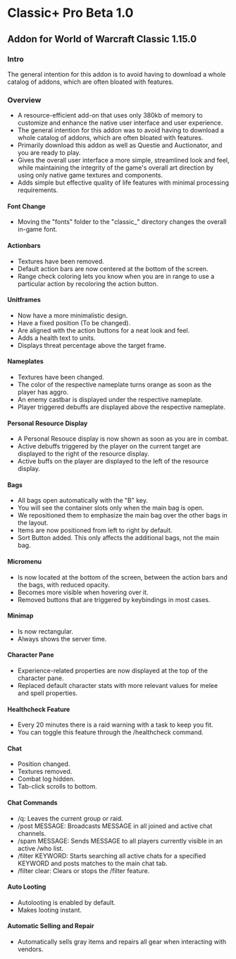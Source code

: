 # Classic+ Pro Beta 1.0

## Addon for World of Warcraft Classic 1.15.0

### Intro
The general intention for this addon is to avoid having to download a whole catalog of addons, which are often bloated with features.

### Overview
- A resource-efficient add-on that uses only 380kb of memory to customize and enhance the native user interface and user experience.
- The general intention for this addon was to avoid having to download a whole catalog of addons, which are often bloated with features.
- Primarily download this addon as well as Questie and Auctionator, and you are ready to play.
- Gives the overall user interface a more simple, streamlined look and feel, while maintaining the integrity of the game's overall art direction by using only native game textures and components.
- Adds simple but effective quality of life features with minimal processing requirements.

#### Font Change
- Moving the "fonts" folder to the "classic_" directory changes the overall in-game font.

#### Actionbars
- Textures have been removed.
- Default action bars are now centered at the bottom of the screen. 
- Range check coloring lets you know when you are in range to use a particular action by recoloring the action button.

#### Unitframes
- Now have a more minimalistic design.
- Have a fixed position (To be changed).
- Are aligned with the action buttons for a neat look and feel.
- Adds a health text to units.
- Displays threat percentage above the target frame.

#### Nameplates
- Textures have been changed.
- The color of the respective nameplate turns orange as soon as the player has aggro.
- An enemy castbar is displayed under the respective nameplate.
- Player triggered debuffs are displayed above the respective nameplate.

#### Personal Resource Display
- A Personal Resouce display is now shown as soon as you are in combat.
- Active debuffs triggered by the player on the current target are displayed to the right of the resource display.
- Active buffs on the player are displayed to the left of the resource display.

#### Bags
- All bags open automatically with the "B" key.
- You will see the container slots only when the main bag is open.
- We repositioned them to emphasize the main bag over the other bags in the layout.
- Items are now positioned from left to right by default.
- Sort Button added. This only affects the additional bags, not the main bag.

#### Micromenu
- Is now located at the bottom of the screen, between the action bars and the bags, with reduced opacity.
- Becomes more visible when hovering over it.
- Removed buttons that are triggered by keybindings in most cases.

#### Minimap
- Is now rectangular.
- Always shows the server time.

#### Character Pane
- Experience-related properties are now displayed at the top of the character pane.
- Replaced default character stats with more relevant values for melee and spell properties.

#### Healthcheck Feature
- Every 20 minutes there is a raid warning with a task to keep you fit.
- You can toggle this feature through the /healthcheck command.

#### Chat
- Position changed.
- Textures removed.
- Combat log hidden.
- Tab-click scrolls to bottom.

#### Chat Commands
- /q: Leaves the current group or raid.
- /post MESSAGE: Broadcasts MESSAGE in all joined and active chat channels.
- /spam MESSAGE: Sends MESSAGE to all players currently visible in an active /who list.
- /filter KEYWORD: Starts searching all active chats for a specified KEYWORD and posts matches to the main chat tab.
- /filter clear: Clears or stops the /filter feature.

#### Auto Looting
- Autolooting is enabled by default.
- Makes looting instant.

#### Automatic Selling and Repair
- Automatically sells gray items and repairs all gear when interacting with vendors.